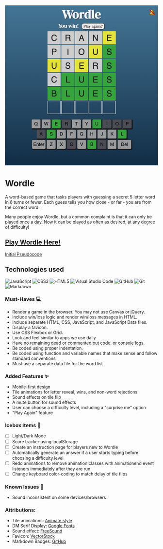 ![Wordle screenshot](./assets/screenshot.png)

# Wordle

A word-based game that tasks players with guessing a secret 5 letter word in 6 turns or fewer. Each guess tells you how close - or far - you are from the correct word.

Many people enjoy Wordle, but a common complaint is that it can only be played once a day. Now it can be played as often as desired, at any degree of difficulty!

## [Play Wordle Here!](https://mjlueder-wordle.netlify.app/)

[Initial Pseudocode](https://docs.google.com/document/d/1At54uKUE_zaxnbRbwbDsyeQSDajZy5GxDtSSkdS1XJ0/edit?usp=sharing)

## Technologies used
![JavaScript](https://img.shields.io/badge/javascript-%23323330.svg?style=for-the-badge&logo=javascript&logoColor=%23F7DF1E)
![CSS3](https://img.shields.io/badge/css3-%231572B6.svg?style=for-the-badge&logo=css3&logoColor=white)
![HTML5](https://img.shields.io/badge/html5-%23E34F26.svg?style=for-the-badge&logo=html5&logoColor=white)
![Visual Studio Code](https://img.shields.io/badge/Visual%20Studio%20Code-0078d7.svg?style=for-the-badge&logo=visual-studio-code&logoColor=white)
![GitHub](https://img.shields.io/badge/github-%23121011.svg?style=for-the-badge&logo=github&logoColor=white)
![Git](https://img.shields.io/badge/git-%23F05033.svg?style=for-the-badge&logo=git&logoColor=white)
![Markdown](https://img.shields.io/badge/markdown-%23000000.svg?style=for-the-badge&logo=markdown&logoColor=white)

### Must-Haves 💻
* Render a game in the browser. You may not use Canvas or jQuery.
* Include win/loss logic and render win/loss messages in HTML.
* Include separate HTML, CSS, JavaScript, and JavaScript Data files.
* Display a favicon.
* Use CSS Flexbox or Grid.
* Look and feel similar to apps we use daily 
* Have no remaining dead or commented out code, or console logs.
* Be coded using proper indentation.
* Be coded using function and variable names that make sense and follow standard conventions 
* Must use a separate data file for the word list

### Added Features ✨
* Mobile-first design
* Tile animations for letter reveal, wins, and non-word rejections
* Sound effects on tile flip
* A mute button for sound effects
* User can choose a difficulty level, including a "surprise me" option
* "Play Again" feature

### Icebox Items 🧊 
- [ ] Light/Dark Mode
- [ ] Score tracker using localStorage
- [ ] Create an instruction page for players new to Wordle
- [ ] Automatically generate an answer if a user starts typing before choosing a difficulty level
- [ ] Redo animations to remove animation classes with animationend event listeners immediately after they are run
- [ ] Change keyboard color-coding to match delay of tile flips

### Known Issues 🔧
* Sound inconsistent on some devices/browsers

### Attributions:
* Tile animations: [Animate.style](https://animate.style/)
* DM Serif Display: [Google Fonts](https://fonts.google.com/specimen/DM+Serif+Display?query=dm+serif)
* Sound effect: [FreeSound](https://freesound.org/people/Cornersting/sounds/317448/)
* Favicon: [VectorStock](https://www.vectorstock.com/royalty-free-vector/logo-letter-w-blue-glowing-vector-22855325)
* Markdown Badges: [GitHub](https://github.com/Ileriayo/markdown-badges)

